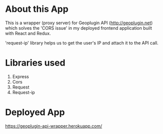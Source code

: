 # About this App
This is a wrapper (proxy server) for Geoplugin API (http://geoplugin.net) which solves the 'CORS issue' in my deployed frontend application built with React and Redux.

'request-ip' library helps us to get the user's IP and attach it to the API call.

# Libraries used
1. Express
2. Cors
3. Request
4. Request-ip 

# Deployed App
https://geoplugin-api-wrapper.herokuapp.com/